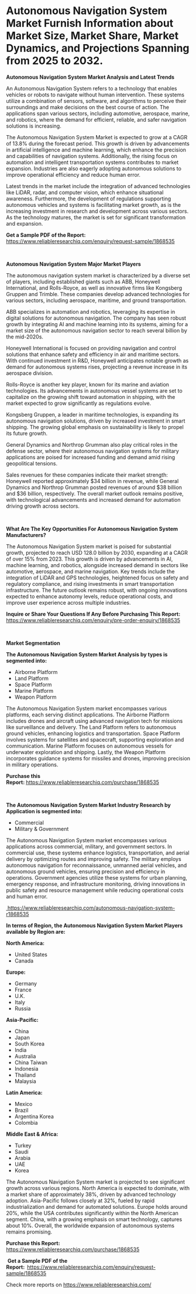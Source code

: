 <p><h1>Autonomous Navigation System Market Furnish Information about Market Size, Market Share, Market Dynamics, and Projections Spanning from 2025 to 2032.</h1></p><p><strong>Autonomous Navigation System Market Analysis and Latest Trends</strong></p>
<p><p>An Autonomous Navigation System refers to a technology that enables vehicles or robots to navigate without human intervention. These systems utilize a combination of sensors, software, and algorithms to perceive their surroundings and make decisions on the best course of action. The applications span various sectors, including automotive, aerospace, marine, and robotics, where the demand for efficient, reliable, and safer navigation solutions is increasing.</p><p>The Autonomous Navigation System Market is expected to grow at a CAGR of 13.8% during the forecast period. This growth is driven by advancements in artificial intelligence and machine learning, which enhance the precision and capabilities of navigation systems. Additionally, the rising focus on automation and intelligent transportation systems contributes to market expansion. Industries are also eagerly adopting autonomous solutions to improve operational efficiency and reduce human error.</p><p>Latest trends in the market include the integration of advanced technologies like LiDAR, radar, and computer vision, which enhance situational awareness. Furthermore, the development of regulations supporting autonomous vehicles and systems is facilitating market growth, as is the increasing investment in research and development across various sectors. As the technology matures, the market is set for significant transformation and expansion.</p></p>
<p><strong>Get a Sample PDF of the Report:&nbsp;</strong> <a href="https://www.reliableresearchiq.com/enquiry/request-sample/1868535?utm_campaign=2171&utm_medium=2&utm_source=Github&utm_content=ia&utm_term=16022025&utm_id=autonomous-navigation-system">https://www.reliableresearchiq.com/enquiry/request-sample/1868535</a></p>
<p>&nbsp;</p>
<p><strong>Autonomous Navigation System Major Market Players</strong></p>
<p><p>The autonomous navigation system market is characterized by a diverse set of players, including established giants such as ABB, Honeywell International, and Rolls-Royce, as well as innovative firms like Kongsberg Gruppen and Trimble. These companies develop advanced technologies for various sectors, including aerospace, maritime, and ground transportation.</p><p>ABB specializes in automation and robotics, leveraging its expertise in digital solutions for autonomous navigation. The company has seen robust growth by integrating AI and machine learning into its systems, aiming for a market size of the autonomous navigation sector to reach several billion by the mid-2020s.</p><p>Honeywell International is focused on providing navigation and control solutions that enhance safety and efficiency in air and maritime sectors. With continued investment in R&D, Honeywell anticipates notable growth as demand for autonomous systems rises, projecting a revenue increase in its aerospace division.</p><p>Rolls-Royce is another key player, known for its marine and aviation technologies. Its advancements in autonomous vessel systems are set to capitalize on the growing shift toward automation in shipping, with the market expected to grow significantly as regulations evolve.</p><p>Kongsberg Gruppen, a leader in maritime technologies, is expanding its autonomous navigation solutions, driven by increased investment in smart shipping. The growing global emphasis on sustainability is likely to propel its future growth.</p><p>General Dynamics and Northrop Grumman also play critical roles in the defense sector, where their autonomous navigation systems for military applications are poised for increased funding and demand amid rising geopolitical tensions.</p><p>Sales revenues for these companies indicate their market strength: Honeywell reported approximately $34 billion in revenue, while General Dynamics and Northrop Grumman posted revenues of around $38 billion and $36 billion, respectively. The overall market outlook remains positive, with technological advancements and increased demand for automation driving growth across sectors.</p></p>
<p>&nbsp;</p>
<p><strong>What Are The Key Opportunities For Autonomous Navigation System Manufacturers?</strong></p>
<p><p>The Autonomous Navigation System market is poised for substantial growth, projected to reach USD 128.0 billion by 2030, expanding at a CAGR of over 15% from 2023. This growth is driven by advancements in AI, machine learning, and robotics, alongside increased demand in sectors like automotive, aerospace, and marine navigation. Key trends include the integration of LiDAR and GPS technologies, heightened focus on safety and regulatory compliance, and rising investments in smart transportation infrastructure. The future outlook remains robust, with ongoing innovations expected to enhance autonomy levels, reduce operational costs, and improve user experience across multiple industries.</p></p>
<p><strong>Inquire or Share Your Questions If Any Before Purchasing This Report:</strong> <a href="https://www.reliableresearchiq.com/enquiry/pre-order-enquiry/1868535?utm_campaign=2171&utm_medium=2&utm_source=Github&utm_content=ia&utm_term=16022025&utm_id=autonomous-navigation-system">https://www.reliableresearchiq.com/enquiry/pre-order-enquiry/1868535</a></p>
<p>&nbsp;</p>
<p><strong>Market Segmentation</strong></p>
<p><strong>The Autonomous Navigation System Market Analysis by types is segmented into:</strong></p>
<p><ul><li>Airborne Platform</li><li>Land Platform</li><li>Space Platform</li><li>Marine Platform</li><li>Weapon Platform</li></ul></p>
<p><p>The Autonomous Navigation System market encompasses various platforms, each serving distinct applications. The Airborne Platform includes drones and aircraft using advanced navigation tech for missions like surveillance and delivery. The Land Platform refers to autonomous ground vehicles, enhancing logistics and transportation. Space Platform involves systems for satellites and spacecraft, supporting exploration and communication. Marine Platform focuses on autonomous vessels for underwater exploration and shipping. Lastly, the Weapon Platform incorporates guidance systems for missiles and drones, improving precision in military operations.</p></p>
<p><strong>Purchase this Report:&nbsp;</strong><a href="https://www.reliableresearchiq.com/purchase/1868535?utm_campaign=2171&utm_medium=2&utm_source=Github&utm_content=ia&utm_term=16022025&utm_id=autonomous-navigation-system">https://www.reliableresearchiq.com/purchase/1868535</a></p>
<p>&nbsp;</p>
<p><strong>The Autonomous Navigation System Market Industry Research by Application is segmented into:</strong></p>
<p><ul><li>Commercial</li><li>Military & Government</li></ul></p>
<p><p>The Autonomous Navigation System market encompasses various applications across commercial, military, and government sectors. In commercial use, these systems enhance logistics, transportation, and aerial delivery by optimizing routes and improving safety. The military employs autonomous navigation for reconnaissance, unmanned aerial vehicles, and autonomous ground vehicles, ensuring precision and efficiency in operations. Government agencies utilize these systems for urban planning, emergency response, and infrastructure monitoring, driving innovations in public safety and resource management while reducing operational costs and human error.</p></p>
<p><a href="https://www.reliableresearchiq.com/autonomous-navigation-system-r1868535?utm_campaign=2171&utm_medium=2&utm_source=Github&utm_content=ia&utm_term=16022025&utm_id=autonomous-navigation-system">&nbsp;https://www.reliableresearchiq.com/autonomous-navigation-system-r1868535</a></p>
<p><strong>In terms of Region, the Autonomous Navigation System Market Players available by Region are:</strong></p>
<p>
    <p> <strong> North America: </strong>
        <ul>
            <li>United States</li>
            <li>Canada</li>
        </ul>
        </p> 
    <p> <strong> Europe: </strong>
        <ul>
            <li>Germany</li>
            <li>France</li>
            <li>U.K.</li>
            <li>Italy</li>
            <li>Russia</li>
        </ul>
        </p> 
    <p> <strong> Asia-Pacific: </strong>
        <ul>
            <li>China</li>
            <li>Japan</li>
            <li>South Korea</li>
            <li>India</li>
            <li>Australia</li>
            <li>China Taiwan</li>
            <li>Indonesia</li>
            <li>Thailand</li>
            <li>Malaysia</li>
        </ul>
        </p> 
    <p> <strong> Latin America: </strong>
        <ul>
            <li>Mexico</li>
            <li>Brazil</li>
            <li>Argentina Korea</li>
            <li>Colombia</li>
        </ul>
        </p> 
    <p> <strong> Middle East & Africa: </strong>
        <ul>
            <li>Turkey</li>
            <li>Saudi</li>
            <li>Arabia</li>
            <li>UAE</li>
            <li>Korea</li>
        </ul>
    </p>
    </p>
<p><p>The Autonomous Navigation System market is projected to see significant growth across various regions. North America is expected to dominate, with a market share of approximately 38%, driven by advanced technology adoption. Asia-Pacific follows closely at 32%, fueled by rapid industrialization and demand for automated solutions. Europe holds around 20%, while the USA contributes significantly within the North American segment. China, with a growing emphasis on smart technology, captures about 10%. Overall, the worldwide expansion of autonomous systems remains promising.</p></p>
<p><strong>Purchase this Report: </strong><a href="https://www.reliableresearchiq.com/purchase/1868535?utm_campaign=2171&utm_medium=2&utm_source=Github&utm_content=ia&utm_term=16022025&utm_id=autonomous-navigation-system">https://www.reliableresearchiq.com/purchase/1868535</a></p>
<p>&nbsp;<strong>Get a Sample PDF of the Report:&nbsp;&nbsp;</strong><a href="https://www.reliableresearchiq.com/enquiry/request-sample/1868535?utm_campaign=2171&utm_medium=2&utm_source=Github&utm_content=ia&utm_term=16022025&utm_id=autonomous-navigation-system">https://www.reliableresearchiq.com/enquiry/request-sample/1868535</a></p>
<p><strong></strong></p>
<p>Check more reports on <a href="https://www.reliableresearchiq.com/?utm_campaign=2171&utm_medium=2&utm_source=Github&utm_content=ia&utm_term=16022025&utm_id=autonomous-navigation-system">https://www.reliableresearchiq.com/</a></p>